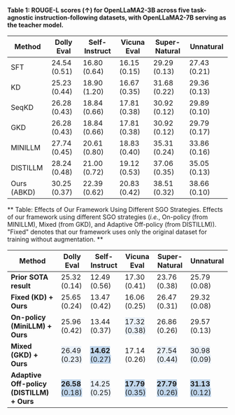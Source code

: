 **Table 1: ROUGE-L scores (↑) for OpenLLaMA2-3B across five task-agnostic instruction-following datasets, with OpenLLaMA2-7B serving as the teacher model.**

| Method    | Dolly Eval | Self-Instruct | Vicuna Eval | Super-Natural | Unnatural |
|-----------|-----------|---------------|-------------|---------------|-----------|
| SFT       | 24.54 (0.51) | 16.80 (0.64) | 16.15 (0.15) | 29.29 (0.13) | 27.43 (0.21) |
| KD        | 25.23 (0.44) | 18.90 (1.20) | 16.67 (0.35) | 31.68 (0.22) | 29.36 (0.13) |
| SeqKD     | 26.28 (0.43) | 18.84 (0.66) | 17.81 (0.38) | 30.92 (0.12) | 29.89 (0.10) |
| GKD       | 26.28 (0.43) | 18.84 (0.66) | 17.81 (0.38) | 30.92 (0.12) | 29.79 (0.17) |
| MINILLM   | 27.74 (0.45) | 20.61 (0.80) | 18.83 (0.40) | 35.31 (0.24) | 33.86 (0.16) |
| DISTILLM  | 28.24 (0.48) | 21.00 (0.72) | 19.12 (0.53) | 37.06 (0.35) | 35.05 (0.13) |
| Ours (ABKD) | 30.25 (0.37) | 22.39 (0.62) | 20.83 (0.42) | 38.51 (0.32) | 38.66 (0.10) |


** Table: Effects of Our Framework Using Different SGO Strategies. Effects of our framework using different SGO strategies (*i.e.*, On-policy (from MINILLM), Mixed (from GKD), and Adaptive Off-policy (from DISTILLM)). "Fixed" denotes that our framework uses only the original dataset for training without augmentation. ** 

| **Method** | **Dolly Eval** | **Self-Instruct** | **Vicuna Eval** | **Super-Natural** | **Unnatural** |
|------------|--------------|----------------|--------------|----------------|------------|
| **Prior SOTA result** | 25.32 (0.14) | 12.49 (0.56) | 17.30 (0.41) | 23.76 (0.38) | 25.79 (0.08) |
| **Fixed (KD) + Ours** | 25.65 (0.24) | 13.47 (0.42) | 16.06 (0.25) | 26.47 (0.31) | 29.32 (0.08) |
| **On-policy (MiniLLM) + Ours** | 25.96 (0.42) | 13.44 (0.37) | <span style="background-color:#EAF1F9">17.32 (0.38)</span> | 26.86 (0.26) | 29.57 (0.13) |
| **Mixed (GKD) + Ours** | <span style="background-color:#EAF1F9">26.49 (0.23)</span> | <span style="background-color:#C0D6EC"><strong>14.62</strong> (0.27)</span> | 17.14 (0.26) | <span style="background-color:#EAF1F9">27.54 (0.44)</span> | <span style="background-color:#EAF1F9">30.98 (0.09)</span> |
| **Adaptive Off-policy (DISTILLM) + Ours** | <span style="background-color:#C0D6EC"><strong>26.58</strong> (0.18)</span> | <span style="background-color:#EAF1F9">14.25 (0.25)</span> | <span style="background-color:#C0D6EC"><strong>17.79</strong> (0.35)</span> | <span style="background-color:#C0D6EC"><strong>27.79</strong> (0.26)</span> | <span style="background-color:#C0D6EC"><strong>31.13</strong> (0.12)</span> |

